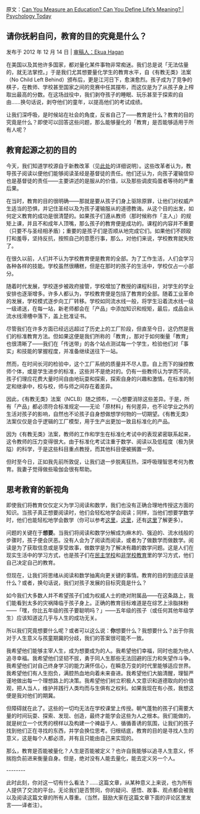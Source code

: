原文：[Can You Measure an Education? Can You Define Life’s Meaning? | Psychology Today](https://www.psychologytoday.com/us/blog/freedom-learn/201212/can-you-measure-education-can-you-define-life-s-meaning)

## 请你抚躬自问，教育的目的究竟是什么？

发布于 2012 年 12 月 14 日 | [审稿人：Ekua Hagan](https://www.psychologytoday.com/us/docs/editorial-process)

在美国以及其他许多国家，都对量化某件事物非常痴迷。我们总是说「无法估量的，就无法掌控。」于是我们尤其想要量化学生的教育水平，自《有教无类》法案（No Child Left Behind）颁布后，更是江河日下，愈演愈烈。孩子成为了竞争的棋子，在教师、学校甚至国家之间的竞赛中任其摆布，而这仅是为了从孩子身上榨取出最高的分数。在这场战役中，我们剥夺孩子的睡眠、玩乐甚至于探索的自由……换句话说，剥夺他们的童年，以提高他们的考试成绩。

让我们深呼吸，是时候站在社会的角度，反省自己了——教育是什么？教育的目的究竟是什么？即使可以回答这些问题，那么能够量化的「教育」是否能够适用于所有人呢？

## 教育起源之初的目的

今天，我们知道学校源自于新教改革（见[此处](https://www.psychologytoday.com/us/blog/freedom-learn/200808/brief-history-education)的详细说明）。这些改革者认为，教导孩子阅读以便他们能够阅读圣经是基督徒的责任。他们还认为，向孩子灌输信仰也是基督徒的责任——主要讲述的是服从的价值，以及那些调皮捣蛋者等待的严重后果。

在当时，教育的目的很明确——那就是要从孩子们身上驱除原罪，让他们对权威产生适当的恐惧，并记住圣经以及为孩子灌输服从的道德教诲。从这个目的出发，如何定义教育的成功是很清楚的。如果孩子们遵从教师（那时候称作「主人」）的规矩上课，并且不和成年人顶嘴，那么孩子的教育便是成功的。课程的内容并不重要（只要不与圣经相矛盾）；重要的是孩子们是否顺从地完成它们。如果他们不顾殴打和羞辱，坚持反抗，按照自己的意愿行事，那么，对他们来说，学校教育就失败了。

在很久以前，人们并不认为学校教育便是教育的全部。为了工作生活，人们会学习各种各样的技能。学校虽然很糟糕，但是在那时的孩子的生活中，学校仅占一小部分。

随着时代发展，学校逐步被政府接管，学校增加了教授的课程科目，对学生的学业安排也逐渐增多。许多人都认为，学校教育便是包括了教育的全部。随着工业革命的发展，学校模式逐步向工厂转移。学校如同流水线一般，将学生沿着流水线一级一级递送，在每一站，新老师都会在「产品」中添加知识和规矩，最后，成品会从流水线滑槽中落下，盖上批准证书。

尽管我们在许多方面已经远远超过了历史上的工厂阶段，但直至今日，这仍然是我们的标准教育方法。但如果这便是我们所称的「教育」，那对于如何衡量「教育」也很清晰了——我们在「传送带」的各个站点测试每一个学生，检验他们对「事实」和技能的掌握程度，并准备继续送往下一站。

然而，在时间长河的检验中，这个工厂系统的质量并不尽人意。自上而下的操控教师个体，或是学生进步的标准，这些并不是绝对的。仍有一些教师认为学而不同，孩子们理应花费大量时间自由地玩耍和探索，探索自身的兴趣和激情。在标准的制定和继承中，校与校，师与师之间存在着差异。

因此，《有教无类》法案（NCLB）随之颁布，一心想要消除这些差异。于是，所有「产品」都必须符合标准规定——无论「原材料」有何差异，也不论学业之外的生活对孩子的影响，自然也不论孩子自身想做想学何物的一切期望。《有教无类》法案仅仅是合乎逻辑的工厂模型，用于生产出更加一致且标准化的产品。

因为《有教无类》法案，教师的工作和学生在标准化考试中的表现紧密联系起来，这令教师的压力变得很大。由于标准化考试注重于数学、阅读以及低程度（极为狭隘）的科学，于是这些科目重点教授，而其他科目便被搁置一旁。

但时至今日，正如我先前所敦促，让我们退一步脱离狂热，深呼吸理智思考何为教育。我妻子觉得做些瑜伽会很有帮助。

## 思考教育的新视角

即使我们将教育仅仅定义为学习阅读和数学，我们也没有正确合理地传授这方面的知识。当孩子真正想要阅读时，他们会轻松地学会阅读；同样，当他们想要学数学时，他们也能轻松地学会数学（你可以参考[这里](https://www.psychologytoday.com/us/blog/freedom-learn/201002/children-teach-themselves-read)，[这里](http://www.psychologytoday.com/blog/freedom-learn/201003/when-less-is-more-the-case-teaching-less-math-in-schools)，还有[这里](https://www.psychologytoday.com/us/blog/freedom-learn/201004/kids-learn-math-easily-when-they-control-their-own-learning)了解更多）。

问题的关键在于**想要**。当我们将阅读和数学分解成为麻木的、强迫的、流水线般的步骤时，孩子便会厌恶。没有人会为了阅读而阅读，或者为了做数学而做数学。阅读是为了获取信息或是享受故事，做数学是为了解决有趣的数学问题。这是人们在现实生活中的学习方式，也是孩子们在[民主学校](https://www.psychologytoday.com/us/blog/freedom-learn/200808/children-educate-themselves-iv-lessons-sudbury-valley)和[非学校教育](https://www.psychologytoday.com/us/blog/freedom-learn/201202/the-benefits-unschooling-report-i-large-survey)里的学习方式，他们自己决定自己的教育。

但现在，让我们将思绪从阅读和数学抽离向更关键的事情。教育的目的到底应该是什么？或者，换句话说，我们对孩子发展的目标究竟是什么？

如今我们大多数人并不希望孩子们成为权威人士的绝对附属品——在这条路上，我们能看到太多的灾祸降临于孩子身上。正确的教育目标难道是在综艺上涂脂抹粉——「嘿，你比五年级的孩子要聪明吗？」——五年级的孩子（或任何其他年级学生）应该知道这几乎与人生的成功无关。

所以我们究竟想要什么呢？或者可以这么说：**你**想要什么？我想要什么？出于你我对于人生意义与孩童期冀的分歧，我们的答案很可能不一致。

我希望他们能够主宰人生，成为想要成为的人。我希望他们幸福，同时也能为他人追寻幸福。我希望他们坚韧不拔，勇于同人生那些无法回避的压力和失望作斗争。我希望他们对自己终身学习的能力满怀信心，在瞬息万变的时代里能够适应世界。我希望他们有人生抱负，满腔热血地向着未来奋进。我希望他们大脑清醒，理智严谨地做出每一个理想路上的决策。我希望他们树立积极人文意识和道德取向的价值观，把人当人，维护并践行人类均而与生俱有之权利。如果我现在有小孩，我想这便是我对他们的期冀。

但障碍就在此了。这些的一切均无法在学校课堂上传授。朝气蓬勃的孩子们需要大量的时间玩耍、探索、发现、创造，最终才能学会这些为人之根本。我们能做的，就是树立一个优秀的榜样以及构建一个裨益于人、循循善诱的氛围，让我们的孩子找到他们正在寻找的东西，并学会换位思考。归根结底，教育的目的是寻找人生的意义，这是每个人都必须，并有且只能由自己来实现的。

那么，教育是否能被量化？人生是否能被定义？也许自我能够以追寻人生意义，怀揣抱负前进来衡量自身。但是，绝对没有人能去量化，能去定义另一个人。

\--------

此时此刻，你对这一切有什么看法？……这篇文章，从某种意义上来说，也为所有人提供了交流的平台。无论我们是否赞同，你的疑问、感悟、故事、观点都会被我以及阅读这篇文章的所有人尊重。（当然，鼓励大家在这篇文章下面的评论区里发言——译者注）。